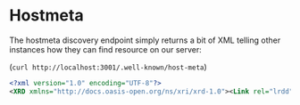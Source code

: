 # Hostmeta

The hostmeta discovery endpoint simply returns a bit of XML telling other instances how they can find resource on our server:

(`curl http://localhost:3001/.well-known/host-meta`)

```xml
<?xml version="1.0" encoding="UTF-8"?>
<XRD xmlns="http://docs.oasis-open.org/ns/xri/xrd-1.0"><Link rel="lrdd" type="application/xrd+xml" template="http://localhost:3001/.well-known/webfinger?resource={uri}"></Link></XRD>
```